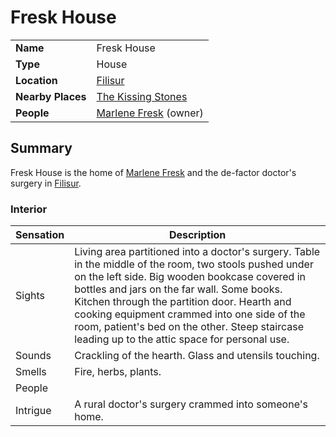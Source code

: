 # Fresk House

|||
| --- | --- |
| **Name** | Fresk House | place.4
| **Type** | House |
| **Location** | [Filisur](../../villages/filisur.md) |
| **Nearby Places** | [The Kissing Stones](../inns-taverns/the-kissing-stones.md) |
| **People** | [Marlene Fresk](../../../characters/marlene-fresk.md) (owner) |

## Summary

Fresk House is the home of [Marlene Fresk](../../../characters/marlene-fresk.md) and the de-factor doctor's surgery in [Filisur](../../villages/filisur.md).

### Interior

| Sensation | Description |
| ---- | --- |
| Sights | Living area partitioned into a doctor's surgery. Table in the middle of the room, two stools pushed under on the left side. Big wooden bookcase covered in bottles and jars on the far wall. Some books.<br>Kitchen through the partition door. Hearth and cooking equipment crammed into one side of the room, patient's bed on the other. Steep staircase leading up to the attic space for personal use. |
| Sounds | Crackling of the hearth. Glass and utensils touching. |
| Smells | Fire, herbs, plants. |
| People | |
| Intrigue | A rural doctor's surgery crammed into someone's home. |
